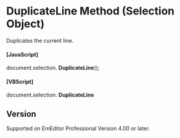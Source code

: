 # DuplicateLine Method (Selection Object)

Duplicates the current line.

#### \[JavaScript\]

document.selection. **DuplicateLine**();

#### \[VBScript\]

document.selection. **DuplicateLine**

## Version

Supported on EmEditor Professional Version 4.00 or later.
